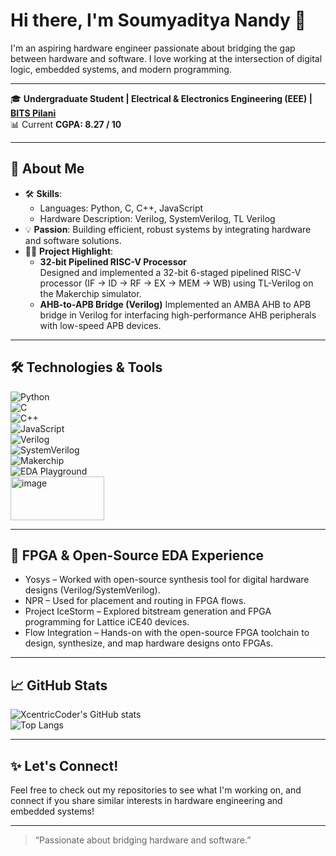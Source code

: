 # Hi there, I'm Soumyaditya Nandy 👋  

I'm an aspiring hardware engineer passionate about bridging the gap between hardware and software. I love working at the intersection of digital logic, embedded systems, and modern programming. 

---

🎓 **Undergraduate Student | Electrical & Electronics Engineering (EEE) |** [**BITS Pilani**](https://www.bits-pilani.ac.in/goa/)  
📊 Current **CGPA: 8.27 / 10**  

---

## 🚀 About Me  

- 🛠 **Skills**:  
  - Languages: Python, C, C++, JavaScript  
  - Hardware Description: Verilog, SystemVerilog, TL Verilog  
- 💡 **Passion**: Building efficient, robust systems by integrating hardware and software solutions.  
- 🧑‍💻 **Project Highlight**:  
  - **32-bit Pipelined RISC-V Processor**  
    Designed and implemented a 32-bit 6-staged pipelined RISC-V processor (IF → ID → RF → EX → MEM → WB) using TL-Verilog on the Makerchip simulator.
  - **AHB-to-APB Bridge (Verilog)**
    Implemented an AMBA AHB to APB bridge in Verilog for interfacing high-performance AHB peripherals with low-speed APB devices.

---

## 🛠️ Technologies & Tools  

![Python](https://img.shields.io/badge/python-3670A0?style=for-the-badge&logo=python&logoColor=ffdd54)  
![C](https://img.shields.io/badge/c-00599C?style=for-the-badge&logo=c&logoColor=white)  
![C++](https://img.shields.io/badge/c++-00599C?style=for-the-badge&logo=c%2B%2B&logoColor=white)  
![JavaScript](https://img.shields.io/badge/javascript-F7DF1E?style=for-the-badge&logo=javascript&logoColor=black)  
![Verilog](https://img.shields.io/badge/verilog-%231572B6.svg?style=for-the-badge&logoColor=white&color=orange)  
![SystemVerilog](https://img.shields.io/badge/systemverilog-%231572B6.svg?style=for-the-badge&logoColor=white&color=blue)  
![Makerchip](https://img.shields.io/badge/Makerchip-232F3E?style=for-the-badge&logo=amazonaws&logoColor=white)  
![EDA Playground](https://img.shields.io/badge/EDA%20Playground-0066CC?style=for-the-badge&logo=gnu&logoColor=white)  
<img width="150" height="70" alt="image" src="https://github.com/user-attachments/assets/2238d61f-a301-4ce7-a1ad-3f89b66a98e8" />

---
## 🔧 FPGA & Open-Source EDA Experience

- Yosys – Worked with open-source synthesis tool for digital hardware designs (Verilog/SystemVerilog).
- NPR – Used for placement and routing in FPGA flows.
- Project IceStorm – Explored bitstream generation and FPGA programming for Lattice iCE40 devices.
- Flow Integration – Hands-on with the open-source FPGA toolchain to design, synthesize, and map hardware designs onto FPGAs.

---

## 📈 GitHub Stats  

![XcentricCoder's GitHub stats](https://github-readme-stats.vercel.app/api?username=XcentricCoder&show_icons=true&theme=radical)  
![Top Langs](https://github-readme-stats.vercel.app/api/top-langs/?username=XcentricCoder&layout=compact)  

---

## ✨ Let's Connect!  

Feel free to check out my repositories to see what I'm working on, and connect if you share similar interests in hardware engineering and embedded systems!  

---

> “Passionate about bridging hardware and software.”  
